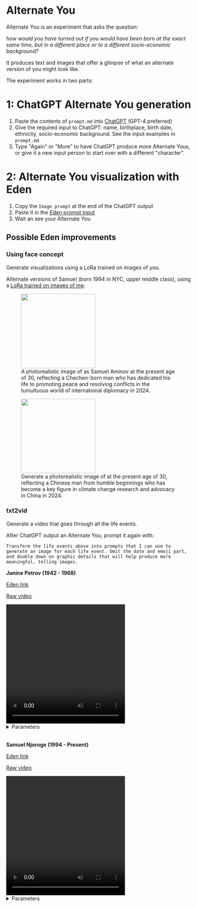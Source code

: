# Alternate You

Alternate You is an experiment that asks the question:

_how would you have turned out if you would have been born at the exact same time, but in a different place or to a different socio-economic background?_

It produces text and images that offer a glimpse of what an alternate version of you might look like.

The experiment works in two parts:

# 1: ChatGPT Alternate You generation

1. Paste the contents of `prompt.md` into [ChatGPT](https://chat.openai.com/) (GPT-4 preferred)
2. Give the required input to ChatGPT: name, birthplace, birth date, ethnicity, socio-economic background. See the input examples in `prompt.md`.
3. Type "Again" or "More" to have ChatGPT produce more Alternate Yous, or give it a new input person to start over with a different "character".

# 2: Alternate You visualization with Eden

1. Copy the `Image prompt` at the end of the ChatGPT output
2. Paste it in the [Eden prompt input](https://app.eden.art/create/creations)
3. Wait an see your Alternate You

## Possible Eden improvements

### Using face concept
Generate visualizations using a LoRa trained on images of you.

Alternate versions of Samuel (born 1994 in NYC, upper middle class), using a [LoRa trained on images of me](https://app.eden.art/creators/samzmann?conceptId=65ad726bc7e9dd341fa70391):

<figure>
  <img src="https://edenartlab-prod-data.s3.us-east-1.amazonaws.com/6abad4f690abc4d8736f1d9a68082841d844b48f10aff1a2095bbae1fdc5a5e0.jpg" width="200" />
  <figcaption>A photorealistic image of <concept> as Samuel Aminov at the present age of 30, reflecting a Chechen-born man who has dedicated his life to promoting peace and resolving conflicts in the tumultuous world of international diplomacy in 2024.</figcaption>
</figure>

<figure>
  <img src="https://edenartlab-prod-data.s3.us-east-1.amazonaws.com/e2c20b163a7a737d7b022cb6800d8080bbcccdc4a9e84d78fdd6b5539e9c459f.jpg" width="200" />
  <figcaption>Generate a photorealistic image of <concept> at the present age of 30, reflecting a Chinese man from humble beginnings who has become a key figure in climate change research and advocacy in China in 2024.<figcaption>
</figure>

### txt2vid

Generate a video that goes through all the life events.

After ChatGPT output an Alternate You, prompt it again with:

```
Transform the life events above into prompts that I can use to generate an image for each life event. Omit the date and emoji part, and double down on graphic details that will help produce more meaningful, telling images.
```

**Janine Petrov (1942 - 1968)**

[Eden link](https://app.eden.art/creators/samzmann?creationId=65ad897ac7e9dd341fbfbe79)

[Raw video](https://edenartlab-prod-data.s3.us-east-1.amazonaws.com/62f3adb2f26dbf9396f2bde275f0f544196b23a6ea7061c8bb12ec36ae0ba1ed.mp4)

<video width="320" height="320" controls>
  <source src="https://edenartlab-prod-data.s3.us-east-1.amazonaws.com/62f3adb2f26dbf9396f2bde275f0f544196b23a6ea7061c8bb12ec36ae0ba1ed.mp4" type="video/mp4">
</video>

<details>
<summary>Parameters</summary>

<br>
<p>GPT input</p>
<pre>
- name: Janine
- birthplace: Marseille, France
- birth date: July 1942
- ethnicity: caucasian
- socio-economic background: lower class
</pre>

<p>GPT output</p>
<pre>
Janine Petrov (1942 - 1968)
👶 July 1942: Born in a small village near Stalingrad, USSR.
⚠️ 1943: Famine strikes, barely survives.
🚚 1957: Moves to Moscow, seeks work.
📚 1960: Enrolls in night school.
✊ 1962: Becomes an active political dissident.
🚨 1968: Arrested, dies in custody under mysterious circumstances.
</pre>

<p>Modified output for text2vid</p>
<pre>
A newborn baby girl, named Janine, lies in a simple, rustic wooden cradle. The background reveals a small, impoverished village near Stalingrad, USSR, during the 1940s. The scene is set against the backdrop of World War II, with worn-out buildings and a somber, war-torn atmosphere.

A one-year-old Janine appears malnourished and fragile, her tiny form accentuated by the sparse and dimly lit room around her. The room's bare walls and lack of furnishings highlight the severe conditions of the famine in the USSR during World War II.

Fifteen-year-old Janine, dressed in modest, slightly worn 1950s attire, stands alone at a bustling Moscow train station. She holds a small, well-used suitcase, her face a mix of hope and uncertainty, as people and trains move around her, capturing the busy city life contrasting with her rural upbringing.

An 18-year-old Janine, immersed in her studies, sits at a small table in a dimly lit, cramped room. Books and notes are spread out before her, illuminated by a single flickering light bulb, showing her intense focus and determination to learn amidst her challenging circumstances.

Twenty-year-old Janine is depicted as a fervent political dissident, speaking passionately in a secretive meeting. The room is shadowy, with listeners gathered closely, their faces reflecting a mix of fear and determination. Janine stands out with her expressive gestures and a look of defiance and courage.

A 26-year-old Janine, weary and resigned, is captured in a stark, dimly lit prison cell. The cold, barren walls and sparse furnishings emphasize the bleakness of her situation. Her expression is one of quiet despair, a stark contrast to her earlier resilience, capturing her final moments in mysterious custody.
</pre>
</details>

<br>

**Samuel Njoroge (1994 - Present)**

[Eden link](https://app.eden.art/creators/samzmann?creationId=65ad8dacc7e9dd341fc6b7a9)

[Raw video](https://edenartlab-prod-data.s3.us-east-1.amazonaws.com/4da6b90ef7f59e54cd7f3f62ea352e23525fb2640e77751144e6923818a3ca3c.mp4)

<video width="320" height="320" controls>
  <source src="https://edenartlab-prod-data.s3.us-east-1.amazonaws.com/4da6b90ef7f59e54cd7f3f62ea352e23525fb2640e77751144e6923818a3ca3c.mp4" type="video/mp4">
</video>

<details>
<summary>Parameters</summary>

<br>
<p>GPT input</p>
<pre>
name: Samuel
birthplace: New York City, USA
birth date: March 1994
ethnicity: Caucasian
socio-economic background: upper middle class
</pre>

<p>GPT output</p>
<pre>
👶 1994: Born in a dilapidated hut, sub-Saharan Africa.
🍲 1999: Scavenges food in a slum.
🔨 2010: Labors in a hazardous workshop.
🚔 2012: Involved in street crime.
🚓 2020: Incarcerated in a bleak cell.
</pre>

<p>Modified output for text2vid</p>
<pre>
A newborn Samuel, wrapped in a tattered blanket, lies in a makeshift crib in a small, dilapidated hut. The background reveals a poverty-stricken area in a rural village in sub-Saharan Africa, circa 1994. The room is bare and somber, with minimal furnishings, highlighting the stark reality of his impoverished beginnings.

A five-year-old Samuel, in worn-out clothing, is seen scavenging for food in a garbage-strewn alley of a crowded slum. The surroundings are chaotic and unhygienic, with narrow, dirty lanes and makeshift shelters, reflecting the harshness of his struggle for survival in the mid-1990s.

At the age of 16, Samuel is portrayed laboring in a hazardous, poorly lit workshop. He's wearing tattered work clothes, his face showing signs of fatigue and the harshness of child labor. The background is filled with rudimentary tools and machinery, symbolizing his life of hard labor in a developing country in the early 2010s.

An 18-year-old Samuel, looking gaunt and tired, is seen in a rundown urban setting, involved in petty street crime. The environment is gritty and dangerous, with graffiti-covered walls and a group of similarly rough-looking individuals, highlighting his descent into criminal activities for survival.

A 24-year-old Samuel, now visibly hardened and scarred, sits alone in a dim, cramped prison cell. The cell is stark and oppressive, with bare walls and minimal light, capturing his grim reality after years of hardship and eventual incarceration in a developing country's prison system by the early 2020s.
</pre>
</details>